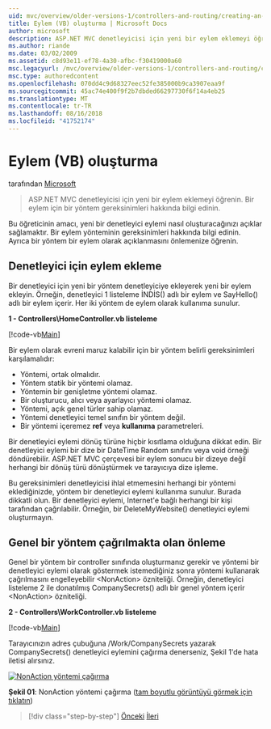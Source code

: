 ```yaml
---
uid: mvc/overview/older-versions-1/controllers-and-routing/creating-an-action-vb
title: Eylem (VB) oluşturma | Microsoft Docs
author: microsoft
description: ASP.NET MVC denetleyicisi için yeni bir eylem eklemeyi öğrenin. Bir eylem için bir yöntem gereksinimleri hakkında bilgi edinin.
ms.author: riande
ms.date: 03/02/2009
ms.assetid: c8d93e11-ef78-4a30-afbc-f30419000a60
msc.legacyurl: /mvc/overview/older-versions-1/controllers-and-routing/creating-an-action-vb
msc.type: authoredcontent
ms.openlocfilehash: 070dd4c9d68327eec52fe385000b9ca3907eaa9f
ms.sourcegitcommit: 45ac74e400f9f2b7dbded66297730f6f14a4eb25
ms.translationtype: MT
ms.contentlocale: tr-TR
ms.lasthandoff: 08/16/2018
ms.locfileid: "41752174"
---
```

<a name="creating-an-action-vb"></a>Eylem (VB) oluşturma
====================
tarafından [Microsoft](https://github.com/microsoft)

> ASP.NET MVC denetleyicisi için yeni bir eylem eklemeyi öğrenin. Bir eylem için bir yöntem gereksinimleri hakkında bilgi edinin.


Bu öğreticinin amacı, yeni bir denetleyici eylemi nasıl oluşturacağınızı açıklar sağlamaktır. Bir eylem yönteminin gereksinimleri hakkında bilgi edinin. Ayrıca bir yöntem bir eylem olarak açıklanmasını önlemenize öğrenin.

## <a name="adding-an-action-to-a-controller"></a>Denetleyici için eylem ekleme

Bir denetleyici için yeni bir yöntem denetleyiciye ekleyerek yeni bir eylem ekleyin. Örneğin, denetleyici 1 listeleme İNDİS() adlı bir eylem ve SayHello() adlı bir eylem içerir. Her iki yöntem de eylem olarak kullanıma sunulur.

**1 - Controllers\HomeController.vb listeleme**

[!code-vb[Main](creating-an-action-vb/samples/sample1.vb)]

Bir eylem olarak evreni maruz kalabilir için bir yöntem belirli gereksinimleri karşılamalıdır:

- Yöntemi, ortak olmalıdır.
- Yöntem statik bir yöntemi olamaz.
- Yöntemin bir genişletme yöntemi olamaz.
- Bir oluşturucu, alıcı veya ayarlayıcı yöntemi olamaz.
- Yöntemi, açık genel türler sahip olamaz.
- Yöntemi denetleyici temel sınıfın bir yöntem değil.
- Bir yöntemi içeremez **ref** veya **kullanıma** parametreleri.

Bir denetleyici eylemi dönüş türüne hiçbir kısıtlama olduğuna dikkat edin. Bir denetleyici eylemi bir dize bir DateTime Random sınıfını veya void örneği döndürebilir. ASP.NET MVC çerçevesi bir eylem sonucu bir dizeye değil herhangi bir dönüş türü dönüştürmek ve tarayıcıya dize işleme.

Bu gereksinimleri denetleyicisi ihlal etmemesini herhangi bir yöntemi eklediğinizde, yöntem bir denetleyici eylemi kullanıma sunulur. Burada dikkatli olun. Bir denetleyici eylemi, Internet'e bağlı herhangi bir kişi tarafından çağrılabilir. Örneğin, bir DeleteMyWebsite() denetleyici eylemi oluşturmayın.

## <a name="preventing-a-public-method-from-being-invoked"></a>Genel bir yöntem çağrılmakta olan önleme

Genel bir yöntem bir controller sınıfında oluşturmanız gerekir ve yöntemi bir denetleyici eylemi olarak göstermek istemediğiniz sonra yöntemi kullanarak çağrılmasını engelleyebilir &lt;NonAction&gt; özniteliği. Örneğin, denetleyici listeleme 2 ile donatılmış CompanySecrets() adlı bir genel yöntem içerir &lt;NonAction&gt; özniteliği.

**2 - Controllers\WorkController.vb listeleme**

[!code-vb[Main](creating-an-action-vb/samples/sample2.vb)]

Tarayıcınızın adres çubuğuna /Work/CompanySecrets yazarak CompanySecrets() denetleyici eylemini çağırma denerseniz, Şekil 1'de hata iletisi alırsınız.


[![NonAction yöntemi çağırma](creating-an-action-vb/_static/image1.jpg)](creating-an-action-vb/_static/image1.png)

**Şekil 01**: NonAction yöntemi çağırma ([tam boyutlu görüntüyü görmek için tıklatın](creating-an-action-vb/_static/image2.png))

> [!div class="step-by-step"]
> [Önceki](creating-a-controller-vb.md)
> [İleri](aspnet-mvc-controllers-overview-cs.md)
